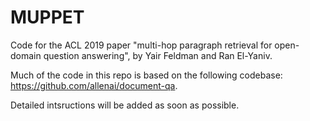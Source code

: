# MUPPET
Code for the ACL 2019 paper "multi-hop paragraph retrieval for open-domain question answering", by Yair Feldman and Ran El-Yaniv.

Much of the code in this repo is based on the following codebase: https://github.com/allenai/document-qa.

Detailed intsructions will be added as soon as possible.
